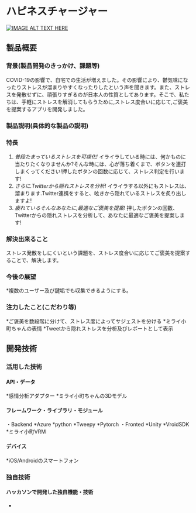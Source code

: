 
# ハピネスチャージャー
[![IMAGE ALT TEXT HERE](https://jphacks.com/wp-content/uploads/2020/09/JPHACKS2020_ogp.jpg)](https://www.youtube.com/watch?v=G5rULR53uMk)
## 製品概要
### 背景(製品開発のきっかけ、課題等)
COVID-19の影響で、自宅での生活が増えました。その影響により、鬱気味になったりストレスが溜まりやすくなったりしたという声を聞きます。また、ストレスを発散せずに、頑張りすぎるのが日本人の性質としてあります。そこで、私たちは、手軽にストレスを解消してもらうために,ストレス度合いに応じて,ご褒美を提案するアプリを開発しました。
### 製品説明(具体的な製品の説明)
### 特長
1. _普段たまっているストレスを可視化!_  イライラしている時には、何かものに当たりたくなりませんか?そんな時には、心が落ち着くまで、ボタンを連打しまくってください!押したボタンの回数に応じて、ストレス判定を行います!
2. _さらに.Twitterから隠れストレスを分析!_  イライラする以外にもストレスは、溜まります.Twitter連携をすると、呟きから隠れているストレスを炙り出しますよ!
3. _疲れているそんなあなたに,最適なご褒美を提案!_  押したボタンの回数、Twitterからの隠れストレスを分析して、あなたに最適なご褒美を提案します!

### 解決出来ること
ストレス発散をしにくいという課題を、ストレス度合いに応じてご褒美を提案することで、解決します。
### 今後の展望
*複数のユーザー及び鍵垢でも収集できるようにする。
### 注力したこと(こだわり等)
*ご褒美を数段階に分けて、ストレス度によってサジェストを分ける
*ミライ小町ちゃんの表情
*Tweetから隠れストレスを分析及びレポートとして表示
## 開発技術
### 活用した技術
#### API・データ
*感情分析アダプター
*ミライ小町ちゃんの3Dモデル
#### フレームワーク・ライブラリ・モジュール
・Backend
*Azure
*python
*Tweepy
*Pytorch
・Fronted
*Unity
*VroidSDK
*ミライ小町VRM
#### デバイス
*iOS/Androidのスマートフォン
### 独自技術
#### ハッカソンで開発した独自機能・技術
*
